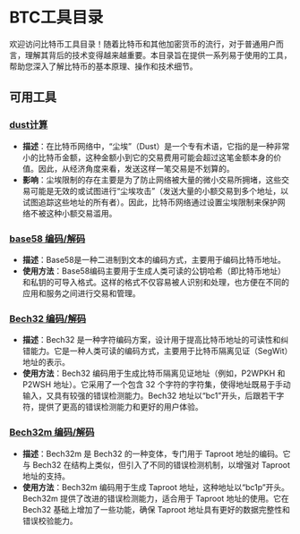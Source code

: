 # BTC工具目录

欢迎访问比特币工具目录！随着比特币和其他加密货币的流行，对于普通用户而言，理解其背后的技术变得越来越重要。本目录旨在提供一系列易于使用的工具，帮助您深入了解比特币的基本原理、操作和技术细节。


## 可用工具

### [dust计算](./dust.md)

- **描述**：在比特币网络中，“尘埃”（Dust）是一个专有术语，它指的是一种非常小的比特币金额，这种金额小到它的交易费用可能会超过这笔金额本身的价值。因此，从经济角度来看，发送这样一笔交易是不划算的。
- **影响**：尘埃限制的存在主要是为了防止网络被大量的微小交易所拥堵，这些交易可能是无效的或试图进行“尘埃攻击”（发送大量的小额交易到多个地址，以试图追踪这些地址的所有者）。因此，比特币网络通过设置尘埃限制来保护网络不被这种小额交易滥用。

### [base58 编码/解码](./base58.md)

- **描述**：Base58是一种二进制到文本的编码方式，主要用于编码比特币地址。
- **使用方法**：Base58编码主要用于生成人类可读的公钥哈希（即比特币地址）和私钥的可导入格式。这样的格式不仅容易被人识别和处理，也方便在不同的应用和服务之间进行交易和管理。

### [Bech32 编码/解码](./bech32.md)

- **描述**：Bech32 是一种字符编码方案，设计用于提高比特币地址的可读性和纠错能力。它是一种人类可读的编码方式，主要用于比特币隔离见证（SegWit）地址的表示。
- **使用方法**：Bech32 编码用于生成比特币隔离见证地址（例如，P2WPKH 和 P2WSH 地址）。它采用了一个包含 32 个字符的字符集，使得地址既易于手动输入，又具有较强的错误检测能力。Bech32 地址以“bc1”开头，后跟若干字符，提供了更高的错误检测能力和更好的用户体验。

### [Bech32m 编码/解码](./bech32m.md)

- **描述**：Bech32m 是 Bech32 的一种变体，专门用于 Taproot 地址的编码。它与 Bech32 在结构上类似，但引入了不同的错误检测机制，以增强对 Taproot 地址的支持。
- **使用方法**：Bech32m 编码用于生成 Taproot 地址，这种地址以“bc1p”开头。Bech32m 提供了改进的错误检测能力，适合用于 Taproot 地址的使用。它在 Bech32 基础上增加了一些功能，确保 Taproot 地址具有更好的数据完整性和错误校验能力。
